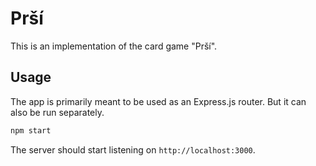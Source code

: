 # Prší
This is an implementation of the card game "Prší".

## Usage
The app is primarily meant to be used as an Express.js router. But it can also be run separately.
```bash
npm start
```
The server should start listening on `http://localhost:3000`.
